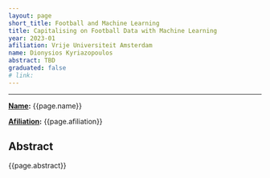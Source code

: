 ```yaml
---
layout: page
short_title: Football and Machine Learning
title: Capitalising on Football Data with Machine Learning
year: 2023-01
afiliation: Vrije Universiteit Amsterdam
name: Dionysios Kyriazopoulos
abstract: TBD
graduated: false
# link:
---
```


---
**[Name](#):** {{page.name}}

**[Afiliation](#):** {{page.afiliation}}

<!-- **[Thesis](#):** [PDF]({{page.link}}){:target="_blank"} -->

## Abstract

{{page.abstract}}